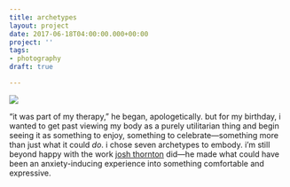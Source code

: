 ```yaml
---
title: archetypes
layout: project
date: 2017-06-18T04:00:00.000+00:00
project: ''
tags:
- photography
draft: true

---
```

![](/assets/uploads/dain-saint-1.jpg)

“it was part of my therapy,” he began, apologetically. but for my birthday, i wanted to get past viewing my body as a purely utilitarian thing and begin seeing it as something to enjoy, something to celebrate—something more than just what it could _do_. i chose seven archetypes to embody. i’m still beyond happy with the work [josh thornton](https://darkroomsupplyco.com) did—he made what could have been an anxiety-inducing experience into something comfortable and expressive.
